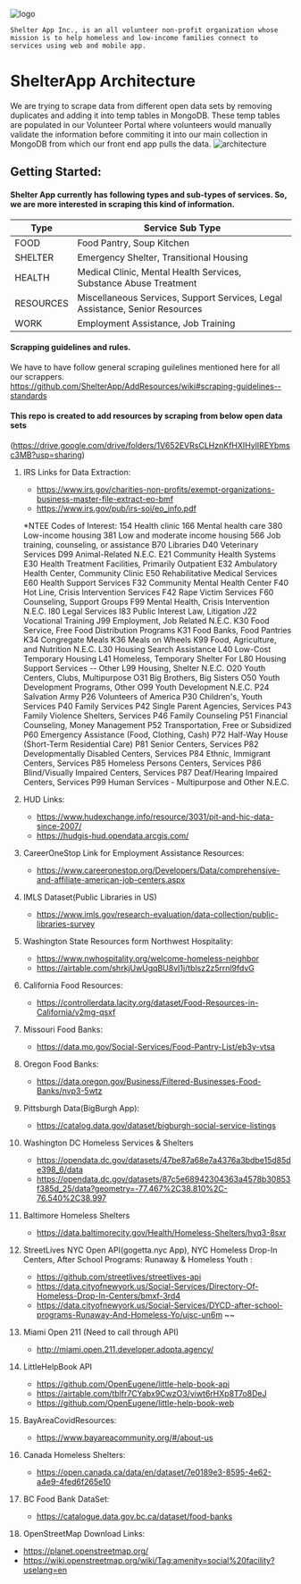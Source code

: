 ![logo](https://github.com/ShelterApp/AddResources/blob/master/NewIconLogo_Purple.png)
``````
Shelter App Inc., is an all volunteer non-profit organization whose mission is to help homeless and low-income families connect to services using web and mobile app.
``````
# ShelterApp Architecture

We are trying to scrape data from different open data sets by removing duplicates and adding it into temp tables in MongoDB. These temp tables are populated in our Volunteer Portal where volunteers would manually validate the information before commiting it into our main collection in MongoDB from which our front end app pulls the data.
![architecture](https://github.com/ShelterApp/AddResources/blob/master/ShelterAppArchitecture.png)


## Getting Started: 

#### Shelter App currently has following types and sub-types of services. So, we are more interested in scraping this kind of information.
Type | Service Sub Type
-- | --
FOOD	| Food Pantry, Soup Kitchen
SHELTER	| Emergency Shelter, Transitional Housing 
HEALTH	| Medical Clinic, Mental Health Services, Substance Abuse Treatment
RESOURCES	| Miscellaneous Services, Support Services, Legal Assistance, Senior Resources
WORK	| Employment Assistance, Job Training

#### Scrapping guidelines and rules.
We have to have follow general scraping guilelines mentioned here for all our scrappers.
https://github.com/ShelterApp/AddResources/wiki#scraping-guidelines--standards


#### This repo is created to add resources by scraping from below open data sets
(https://drive.google.com/drive/folders/1V652EVRsCLHznKfHXIHylIREYbmsc3MB?usp=sharing)

1. IRS Links for Data Extraction: 
   - https://www.irs.gov/charities-non-profits/exempt-organizations-business-master-file-extract-eo-bmf
   - https://www.irs.gov/pub/irs-soi/eo_info.pdf
    
    *NTEE Codes of Interest:
    154 Health clinic
    166 Mental health care
    380 Low-income housing
    381 Low and moderate income housing
    566 Job training, counseling, or assistance
    B70 Libraries
    D40 Veterinary Services
    D99 Animal-Related N.E.C.
    E21 Community Health Systems
    E30 Health Treatment Facilities, Primarily Outpatient
    E32 Ambulatory Health Center, Community Clinic
    E50 Rehabilitative Medical Services
    E60 Health Support Services
    F32 Community Mental Health Center
    F40 Hot Line, Crisis Intervention Services
    F42 Rape Victim Services
    F60 Counseling, Support Groups
    F99 Mental Health, Crisis Intervention N.E.C.
    I80 Legal Services
    I83 Public Interest Law, Litigation
    J22 Vocational Training
    J99 Employment, Job Related N.E.C.
    K30 Food Service, Free Food Distribution Programs
    K31 Food Banks, Food Pantries
    K34 Congregate Meals
    K36 Meals on Wheels
    K99 Food, Agriculture, and Nutrition N.E.C.
    L30 Housing Search Assistance
    L40 Low-Cost Temporary Housing
    L41 Homeless, Temporary Shelter For
    L80 Housing Support Services -- Other
    L99 Housing, Shelter N.E.C.
    O20 Youth Centers, Clubs, Multipurpose
    O31 Big Brothers, Big Sisters
    O50 Youth Development Programs, Other
    O99 Youth Development N.E.C.
    P24 Salvation Army
    P26 Volunteers of America
    P30 Children's, Youth Services
    P40 Family Services
    P42 Single Parent Agencies, Services
    P43 Family Violence Shelters, Services
    P46 Family Counseling
    P51 Financial Counseling, Money Management
    P52 Transportation, Free or Subsidized
    P60 Emergency Assistance (Food, Clothing, Cash)
    P72 Half-Way House (Short-Term Residential Care)
    P81 Senior Centers, Services
    P82 Developmentally Disabled Centers, Services
    P84 Ethnic, Immigrant Centers, Services
    P85 Homeless Persons Centers, Services
    P86 Blind/Visually Impaired Centers, Services
    P87 Deaf/Hearing Impaired Centers, Services
    P99 Human Services - Multipurpose and Other N.E.C.
    
2. HUD Links:
   - https://www.hudexchange.info/resource/3031/pit-and-hic-data-since-2007/
   - https://hudgis-hud.opendata.arcgis.com/
    
3. CareerOneStop Link for Employment Assistance Resources:
   - https://www.careeronestop.org/Developers/Data/comprehensive-and-affiliate-american-job-centers.aspx
   
4. IMLS Dataset(Public Libraries in US)
     - https://www.imls.gov/research-evaluation/data-collection/public-libraries-survey
      
5. Washington State Resources form Northwest Hospitality:
     - https://www.nwhospitality.org/welcome-homeless-neighbor
     - https://airtable.com/shrkjUwUgqBU8vI1j/tblsz2z5rrnl9fdvG
     
6. California Food Resources:
     - https://controllerdata.lacity.org/dataset/Food-Resources-in-California/v2mg-qsxf
     
7.  Missouri Food Banks:
     - https://data.mo.gov/Social-Services/Food-Pantry-List/eb3y-vtsa
     
8.  Oregon Food Banks:
     - https://data.oregon.gov/Business/Filtered-Businesses-Food-Banks/nvp3-5wtz
     
9.  Pittsburgh Data(BigBurgh App):     
     - https://catalog.data.gov/dataset/bigburgh-social-service-listings
     
10. Washington DC Homeless Services & Shelters
     - https://opendata.dc.gov/datasets/47be87a68e7a4376a3bdbe15d85de398_6/data
     - https://opendata.dc.gov/datasets/87c5e68942304363a4578b30853f385d_25/data?geometry=-77.467%2C38.810%2C-76.540%2C38.997
     
11. Baltimore Homeless Shelters
     - https://data.baltimorecity.gov/Health/Homeless-Shelters/hyq3-8sxr

12. StreetLives NYC Open API(gogetta.nyc App), NYC Homeless Drop-In Centers, After School Programs: Runaway & Homeless Youth :
     - https://github.com/streetlives/streetlives-api
     - https://data.cityofnewyork.us/Social-Services/Directory-Of-Homeless-Drop-In-Centers/bmxf-3rd4 
     - https://data.cityofnewyork.us/Social-Services/DYCD-after-school-programs-Runaway-And-Homeless-Yo/ujsc-un6m ~~
          
13. Miami Open 211 (Need to call through API)
     - http://miami.open.211.developer.adopta.agency/

14. LittleHelpBook API
     - https://github.com/OpenEugene/little-help-book-api
     - https://airtable.com/tblfr7CYabx9CwzO3/viwt6rHXp8T7o8DeJ
     - https://github.com/OpenEugene/little-help-book-web

15.  BayAreaCovidResources:
     - https://www.bayareacommunity.org/#/about-us
        
16. Canada Homeless Shelters:
     - https://open.canada.ca/data/en/dataset/7e0189e3-8595-4e62-a4e9-4fed6f265e10
    
17. BC Food Bank DataSet:
     - https://catalogue.data.gov.bc.ca/dataset/food-banks

18. OpenStreetMap Download Links:
   - https://planet.openstreetmap.org/
   - https://wiki.openstreetmap.org/wiki/Tag:amenity=social%20facility?uselang=en
